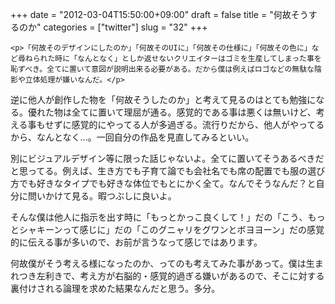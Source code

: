 +++
date = "2012-03-04T15:50:00+09:00"
draft = false
title = "何故そうするのか"
categories = ["twitter"]
slug = "32"
+++


    <p>「何故そのデザインにしたのか」「何故そのUIに」「何故その仕様に」「何故その色に」など尋ねられた時に「なんとなく」としか返せないクリエイターはゴミを生産してしまった事を恥ずべき。全てに置いて意図が説明出来る必要がある。だから僕は例えばロゴなどの無駄な陰影や立体処理が嫌いなんだ。</p>
<p>逆に他人が創作した物を「何故そうしたのか」と考えて見るのはとても勉強になる。優れた物は全てに置いて理屈が通る。感覚的である事は悪くは無いけど、考える事もせずに感覚的にやってる人が多過ぎる。流行りだから、他人がやってるから、なんとなく...。一回自分の作品を見直してみるといい。</p>
<p>別にビジュアルデザイン等に限った話じゃないよ。全てに置いてそうあるべきだと思ってる。例えば、生き方でも子育て論でも会社名でも席の配置でも服の選び方でも好きなタイプでも好きな体位でもとにかく全て。なんでそうなんだ？と自分に問いかけて見る。暇つぶしに良いよ。</p>
<p>そんな僕は他人に指示を出す時に「もっとかっこ良くして！」だの「こう、もっとシャキーンって感じに」だの「このグニャリをグワンとボヨヨーン」だの感覚的に伝える事が多いので、お前が言うなって感じではあります。</p>
<p>何故僕がそう考える様になったのか、ってのも考えてみた事があって。僕は生まれつき左利きで、考え方が右脳的・感覚的過ぎる嫌いがあるので、そこに対する裏付けされる論理を求めた結果なんだと思う。多分。</p>
  
